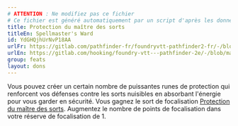 ```yaml
---
# ATTENTION : Ne modifiez pas ce fichier
# Ce fichier est généré automatiquement par un script d'après les données du module Foundry VTT officiel et de sa traduction
title: Protection du maître des sorts
titleEn: Spellmaster's Ward
id: YdGHQjhUrNvP18AA
urlFr: https://gitlab.com/pathfinder-fr/foundryvtt-pathfinder2-fr/-/blob/master/data/feats/YdGHQjhUrNvP18AA.htm
urlEn: https://gitlab.com/hooking/foundry-vtt---pathfinder-2e/-/blob/master/packs/data/feats.db/spellmaster-s-ward.json
group: feats
layout: dons
---
```

Vous pouvez créer un certain nombre de puissantes runes de protection qui renforcent vos défenses contre les sorts nuisibles en absorbant l'énergie pour vous garder en sécurité. Vous gagnez le sort de focalisation [Protection du maître des sorts](../spells/protection-du-maître-des-sorts.md). Augmentez le nombre de points de focalisation dans votre réserve de focalisation de 1.


